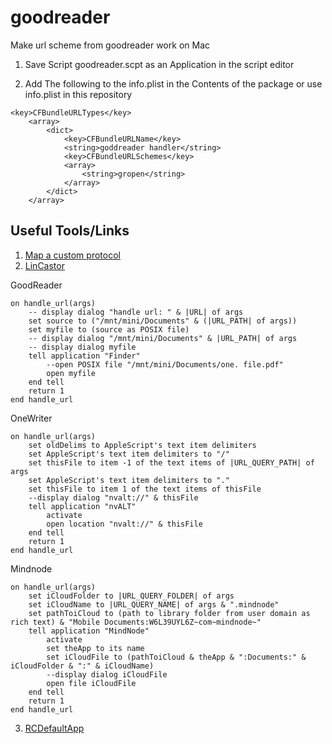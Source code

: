 # goodreader
Make url scheme from goodreader work on Mac

1. Save Script goodreader.scpt as an Application in the script editor

2. Add The following to the info.plist in the Contents of the package or use info.plist in this repository

``` plist
<key>CFBundleURLTypes</key>
	<array>
		<dict>
			<key>CFBundleURLName</key>
			<string>goddreader handler</string>
			<key>CFBundleURLSchemes</key>
			<array>
				<string>gropen</string>
			</array>
		</dict>
	</array>
```

## Useful Tools/Links
1. [Map a custom protocol](https://stackoverflow.com/questions/471581/how-to-map-a-custom-protocol-to-an-application-on-the-mac/3704396#3704396)
2. [LinCastor](https://onflapp.wordpress.com/lincastor/)

GoodReader
``` applescript
on handle_url(args)
	-- display dialog "handle url: " & |URL| of args
	set source to ("/mnt/mini/Documents" & (|URL_PATH| of args))
	set myfile to (source as POSIX file)
	-- display dialog "/mnt/mini/Documents" & |URL_PATH| of args
	-- display dialog myfile
	tell application "Finder"
		--open POSIX file "/mnt/mini/Documents/one. file.pdf"
		open myfile
	end tell
	return 1
end handle_url
```
OneWriter
``` applescript
on handle_url(args)
	set oldDelims to AppleScript's text item delimiters
	set AppleScript's text item delimiters to "/"
	set thisFile to item -1 of the text items of |URL_QUERY_PATH| of args
	set AppleScript's text item delimiters to "."
	set thisFile to item 1 of the text items of thisFile
	--display dialog "nvalt://" & thisFile
	tell application "nvALT"
		activate
		open location "nvalt://" & thisFile
	end tell
	return 1
end handle_url
```
Mindnode
``` applescript
on handle_url(args)
	set iCloudFolder to |URL_QUERY_FOLDER| of args
	set iCloudName to |URL_QUERY_NAME| of args & ".mindnode"
	set pathToiCloud to (path to library folder from user domain as rich text) & "Mobile Documents:W6L39UYL6Z~com~mindnode~"
	tell application "MindNode"
		activate
		set theApp to its name
		set iCloudFile to (pathToiCloud & theApp & ":Documents:" & iCloudFolder & ":" & iCloudName)
		--display dialog iCloudFile
		open file iCloudFile
	end tell
	return 1
end handle_url
```
3. [RCDefaultApp](http://www.rubicode.com/Software/RCDefaultApp/)
